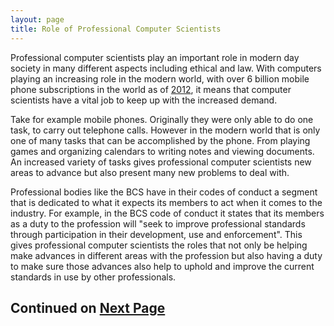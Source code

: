 ```yaml
---
layout: page
title: Role of Professional Computer Scientists
---
```


Professional computer scientists play an important role in modern day society in many different aspects including ethical and law. With computers playing an increasing role in the modern world, with over 6 billion mobile phone subscriptions in the world as of [2012](http://www.bbc.co.uk/news/technology-19925506), it means that computer scientists have a vital job to keep up with the increased demand. 

Take for example mobile phones. Originally they were only able to do one task, to carry out telephone calls. However in the modern world that is only one of many tasks that can be accomplished by the phone. From playing games and organizing calendars to writing notes and viewing documents.  An increased variety of tasks gives professional computer scientists new areas to advance but also present many new problems to deal with.         

Professional bodies like the BCS have in their codes of conduct a segment that is dedicated to what it expects its members to act when it comes to the industry. For example, in the BCS code of conduct it states that its members as a duty to the profession will "seek to improve professional standards through participation in their development, use and enforcement". This gives professional computer scientists the roles that not only be helping make advances in different areas with the profession but also having a duty to make sure those advances also help to uphold and improve the current standards in use by other professionals.

## Continued on [Next Page]({{site.baseurl}}/professional-computer-scientists-2.html)
